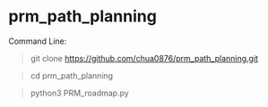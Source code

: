 # prm_path_planning

Command Line:
>git clone https://github.com/chua0876/prm_path_planning.git

>cd prm_path_planning

>python3 PRM_roadmap.py
